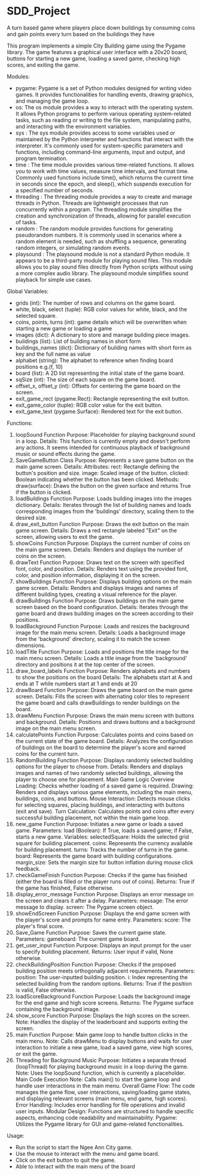 # SDD_Project

A turn based game where players place down buildings by consuming coins and gain points every turn based on the buildings they have

This program implements a simple City Building game using the Pygame library. The game features a graphical user interface with a 20x20 board, buttons for starting a new game, loading a saved game, checking high scores, and exiting the game.

Modules:

- pygame: Pygame is a set of Python modules designed for writing video games. It provides functionalities for handling events, drawing graphics, and managing the game loop.
- os: The os module provides a way to interact with the operating system. It allows Python programs to perform various operating system-related tasks, such as reading or writing to the file system, manipulating paths, and interacting with the environment variables.
- sys : The sys module provides access to some variables used or maintained by the Python interpreter and functions that interact with the interpreter. It's commonly used for system-specific parameters and functions, including command-line arguments, input and output, and program termination.
- time : The time module provides various time-related functions. It allows you to work with time values, measure time intervals, and format time. Commonly used functions include time(), which returns the current time in seconds since the epoch, and sleep(), which suspends execution for a specified number of seconds.
- threading : The threading module provides a way to create and manage threads in Python. Threads are lightweight processes that run concurrently within a program. The threading module simplifies the creation and synchronization of threads, allowing for parallel execution of tasks.
- random : The random module provides functions for generating pseudorandom numbers. It is commonly used in scenarios where a random element is needed, such as shuffling a sequence, generating random integers, or simulating random events.
- playsound : The playsound module is not a standard Python module. It appears to be a third-party module for playing sound files. This module allows you to play sound files directly from Python scripts without using a more complex audio library. The playsound module simplifies sound playback for simple use cases.

Global Variables:

- grids (int): The number of rows and columns on the game board.
- white, black, select (tuple): RGB color values for white, black, and the selected square.
- coins, points, turns (int): game details which will be overwritten when starting a new game or loading a game
- images (dict): A dictionary to store and manage building piece images.
- buildings (list): List of building names in short form
- buildings_names (dict): Dictionary of building names with short form as key and the full name as value
- alphabet (string): The alphabet to reference when finding board positions e.g.(f, 10)
- board (list): A 2D list representing the initial state of the game board.
- sqSize (int): The size of each square on the game board.
- offset_x, offset_y (int): Offsets for centering the game board on the screen.
- exit_game_rect (pygame.Rect): Rectangle representing the exit button.
- exit_game_color (tuple): RGB color value for the exit button.
- exit_game_text (pygame.Surface): Rendered text for the exit button.

Functions:

1. loopSound Function
   Purpose: Placeholder for playing background sound in a loop.
   Details: This function is currently empty and doesn't perform any actions. It seems intended for continuous playback of background music or sound effects during the game.
2. SaveGameButton Class
   Purpose: Represents a save game button on the main game screen.
   Details:
   Attributes:
   rect: Rectangle defining the button's position and size.
   image: Scaled image of the button.
   clicked: Boolean indicating whether the button has been clicked.
   Methods:
   draw(surface): Draws the button on the given surface and returns True if the button is clicked.
3. loadBuildings Function
   Purpose: Loads building images into the images dictionary.
   Details: Iterates through the list of building names and loads corresponding images from the 'buildings' directory, scaling them to the desired size.
4. draw_exit_button Function
   Purpose: Draws the exit button on the main game screen.
   Details: Draws a red rectangle labeled "Exit" on the screen, allowing users to exit the game.
5. showCoins Function
   Purpose: Displays the current number of coins on the main game screen.
   Details: Renders and displays the number of coins on the screen.
6. drawText Function
   Purpose: Draws text on the screen with specified font, color, and position.
   Details: Renders text using the provided font, color, and position information, displaying it on the screen.
7. showBuildings Function
   Purpose: Displays building options on the main game screen.
   Details: Renders and displays images and names of different building types, creating a visual reference for the player.
8. drawBuildings Function
   Purpose: Draws buildings on the main game screen based on the board configuration.
   Details: Iterates through the game board and draws building images on the screen according to their positions.
9. loadBackground Function
   Purpose: Loads and resizes the background image for the main menu screen.
   Details: Loads a background image from the 'background' directory, scaling it to match the screen dimensions.
10. loadTitle Function
    Purpose: Loads and positions the title image for the main menu screen.
    Details: Loads a title image from the 'background' directory and positions it at the top center of the screen.
11. draw_board_labels Function
    Purpose: Renders alphabets and numbers to show the positions on the board
    Details: The alphabets start at A and ends at T while numbers start at 1 and ends at 20
12. drawBoard Function
    Purpose: Draws the game board on the main game screen.
    Details: Fills the screen with alternating color tiles to represent the game board and calls drawBuildings to render buildings on the board.
13. drawMenu Function
    Purpose: Draws the main menu screen with buttons and background.
    Details: Positions and draws buttons and a background image on the main menu screen.
14. calculatePoints Function
    Purpose: Calculates points and coins based on the current state of the game board.
    Details: Analyzes the configuration of buildings on the board to determine the player's score and earned coins for the current turn.
15. RandomBuilding Function
    Purpose: Displays randomly selected building options for the player to choose from.
    Details: Renders and displays images and names of two randomly selected buildings, allowing the player to choose one for placement.
    Main Game Logic Overview
    Loading: Checks whether loading of a saved game is required.
    Drawing: Renders and displays various game elements, including the main menu, buildings, coins, and buttons.
    Mouse Interaction: Detects mouse clicks for selecting squares, placing buildings, and interacting with buttons (exit and save).
    Turn Calculation: Calculates points and coins after every successful building placement, not within the main game loop.
16. new_game Function
    Purpose: Initiates a new game or loads a saved game.
    Parameters:
    load (Boolean): If True, loads a saved game; if False, starts a new game.
    Variables:
    selectedSquare: Holds the selected grid square for building placement.
    coins: Represents the currency available for building placement.
    turns: Tracks the number of turns in the game.
    board: Represents the game board with building configurations.
    margin_size: Sets the margin size for button inflation during mouse click feedback.
17. checkGameFinish Function
    Purpose: Checks if the game has finished (either the board is filled or the player runs out of coins).
    Returns: True if the game has finished, False otherwise.
18. display_error_message Function
    Purpose: Displays an error message on the screen and clears it after a delay.
    Parameters:
    message: The error message to display.
    screen: The Pygame screen object.
19. showEndScreen Function
    Purpose: Displays the end game screen with the player's score and prompts for name entry.
    Parameters:
    score: The player's final score.
20. Save_Game Function
    Purpose: Saves the current game state.
    Parameters:
    gameboard: The current game board.
21. get_user_input Function
    Purpose: Displays an input prompt for the user to specify building placement.
    Returns: User input if valid, None otherwise.
22. checkBuildingPosition Function
    Purpose: Checks if the proposed building position meets orthogonally adjacent requirements.
    Parameters:
    position: The user-inputted building position.
    i: Index representing the selected building from the random options.
    Returns: True if the position is valid, False otherwise.
23. loadScoreBackground Function
    Purpose: Loads the background image for the end game and high score screens.
    Returns: The Pygame surface containing the background image.
24. show_score Function
    Purpose: Displays the high scores on the screen.
    Note: Handles the display of the leaderboard and supports exiting the screen.
25. main Function
    Purpose: Main game loop to handle button clicks in the main menu.
    Note: Calls drawMenu to display buttons and waits for user interaction to initiate a new game, load a saved game, view high scores, or exit the game.
26. Threading for Background Music
    Purpose: Initiates a separate thread (loopThread) for playing background music in a loop during the game.
    Note: Uses the loopSound function, which is currently a placeholder.
    Main Code Execution
    Note: Calls main() to start the game loop and handle user interactions in the main menu.
    Overall
    Game Flow: The code manages the game flow, user interactions, saving/loading game states, and displaying relevant screens (main menu, end game, high scores).
    Error Handling: Includes error handling for file operations and invalid user inputs.
    Modular Design: Functions are structured to handle specific aspects, enhancing code readability and maintainability.
    Pygame: Utilizes the Pygame library for GUI and game-related functionalities.

Usage:

- Run the script to start the Ngee Ann City game.
- Use the mouse to interact with the menu and game board.
- Click on the exit button to quit the game.
- Able to interact with the main menu of the board
